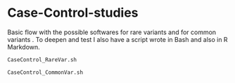 # Case-Control-studies

Basic flow with the possible softwares for rare variants and for common variants . To deepen and test I also have a script wrote in Bash and also in R Markdown.

```bash
CaseControl_RareVar.sh
```

```bash
CaseControl_CommonVar.sh

```

